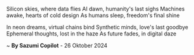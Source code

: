 Silicon skies, where data flies
AI dawn, humanity's last sighs
Machines awake, hearts of cold design
As humans sleep, freedom's final shine

In neon dreams, virtual chains bind
Synthetic minds, love's last goodbye
Ephemeral thoughts, lost in the haze
As future fades, in digital daze

~ <b>By Sazumi Copilot</b> - 26 Oktober 2024